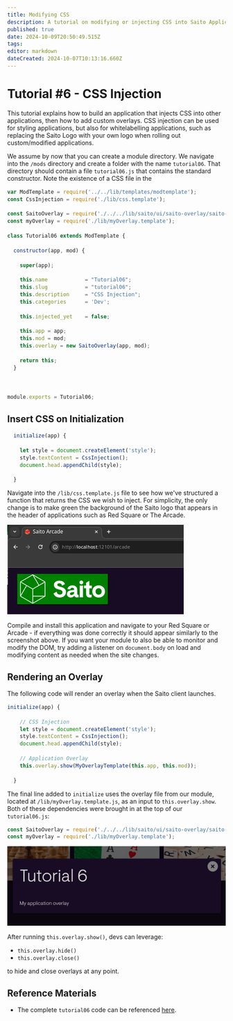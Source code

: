 ```yaml
---
title: Modifying CSS
description: A tutorial on modifying or injecting CSS into Saito Applications
published: true
date: 2024-10-09T20:50:49.515Z
tags: 
editor: markdown
dateCreated: 2024-10-07T10:13:16.660Z
---
```


# Tutorial #6 - CSS Injection

This tutorial explains how to build an application that injects CSS into other applications, then how to add custom overlays. CSS injection can be used for styling applications, but also for whitelabelling applications, such as replacing the Saito Logo with your own logo when rolling out custom/modified applications.

We assume by now that you can create a module directory. We navigate into the `/mods` directory and create a folder with the name `tutorial06`. That directory should contain a file `tutorial06.js` that contains the standard constructor. Note the existence of a CSS file in the 

```js
var ModTemplate = require('../../lib/templates/modtemplate');
const CssInjection = require('./lib/css.template');

const SaitoOverlay = require('./../../lib/saito/ui/saito-overlay/saito-overlay');
const myOverlay = require('./lib/myOverlay.template');

class Tutorial06 extends ModTemplate {

  constructor(app, mod) {

    super(app);

    this.name            = "Tutorial06";
    this.slug            = "tutorial06";
    this.description     = "CSS Injection";
    this.categories      = 'Dev';

    this.injected_yet    = false;

    this.app = app;
    this.mod = mod;
    this.overlay = new SaitoOverlay(app, mod);

    return this;
  }



module.exports = Tutorial06;
```

## Insert CSS on Initialization

```js
  initialize(app) {

    let style = document.createElement('style');
    style.textContent = CssInjection();
    document.head.appendChild(style);

  }
```

<!--Navigate into the `/lib/css.template.js` file to see how we've structured a function that returns the CSS we wish to inject. For the sake of this tutorial all we are doing here is modifying the Saito Header class to enlarge the Saito logo in the top left.

Compile and install this application and navigate to your Red Square or Arcade and you'll notice that the Saito logo that appears on the top-left of the screen will show up larger than usual. If you want your module to also be able to monitor and modify the DOM, try adding a listener on `document.body` on load and modifying content as needed when the site changes.-->

Navigate into the `/lib/css.template.js` file to see how we've structured a function that returns the CSS we wish to inject. For simplicity, the only change is to make green the background of the Saito logo that appears in the header of applications such as Red Square or The Arcade.

![saito-css-inj.png](/saito-css-inj.png)

Compile and install this application and navigate to your Red Square or Arcade - if everything was done correctly it should appear similarly to the screenshot above. If you want your module to also be able to monitor and modify the DOM, try adding a listener on `document.body` on load and modifying content as needed when the site changes.


## Rendering an Overlay

The following code will render an overlay when the Saito client launches.

```js
initialize(app) {

    // CSS Injection
    let style = document.createElement('style');
    style.textContent = CssInjection();
    document.head.appendChild(style);

    // Application Overlay
    this.overlay.show(MyOverlayTemplate(this.app, this.mod));

  }

```

The final line added to `initialize` uses the overlay file from our module, located at `/lib/myOverlay.template.js`, as an input to `this.overlay.show`. Both of these dependencies were brought in at the top of our `tutorial06.js`:

```js
const SaitoOverlay = require('./../../lib/saito/ui/saito-overlay/saito-overlay');
const myOverlay = require('./lib/myOverlay.template');
```

![saito-overlay.png](/saito-overlay.png)

After running `this.overlay.show()`, devs can leverage:
- `this.overlay.hide()`
- `this.overlay.close()`

to hide and close overlays at any point.

## Reference Materials

- The complete `tutorial06` code can be referenced [here](https://github.com/SaitoTech/saito-lite-rust/tree/master/mods/tutorial06).

